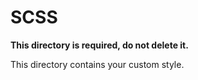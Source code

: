 # SCSS

**This directory is required, do not delete it.**

This directory contains your custom style.
